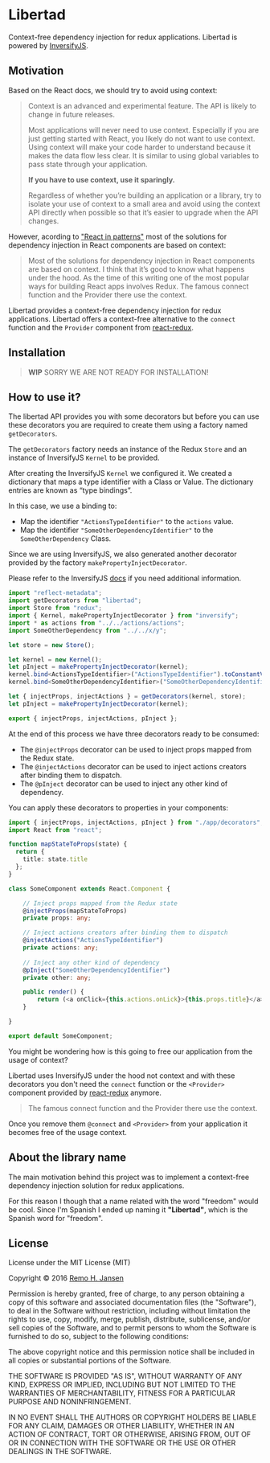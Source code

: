 # Libertad
Context-free dependency injection for redux applications. Libertad is powered by [InversifyJS](https://github.com/inversify/InversifyJS).

## Motivation
Based on the React docs, we should try to avoid using context:

>Context is an advanced and experimental feature. The API is likely to change in future releases.
>
>Most applications will never need to use context. Especially if you are just getting started with React, you likely do not want to use context. Using context will make your code harder to understand because it makes the data flow less clear. It is similar to using global variables to pass state through your application.
>
>**If you have to use context, use it sparingly.**
>
>Regardless of whether you’re building an application or a library, try to isolate your use of context to a small area and avoid using the context API directly when possible so that it’s easier to upgrade when the API changes.

However, acording to ["React in patterns"](https://github.com/krasimir/react-in-patterns) most of the solutions for dependency injection in React components are based on context:

> Most of the solutions for dependency injection in React components are based on context. I think that it’s good to know what happens under the hood. As the time of this writing one of the most popular ways for building React apps involves Redux. The famous connect function and the Provider there use the context.

Libertad provides a context-free dependency injection for redux applications. Libertad offers a context-free alternative to the `connect` function and the `Provider` component from [react-redux](https://github.com/reactjs/react-redux).

## Installation

> **WIP** SORRY WE ARE NOT READY FOR INSTALLATION!

## How to use it?

The libertad API provides you with some decorators but before you can use these
decorators you are required to create them using a factory named `getDecorators`.

The `getDecorators` factory needs an instance of the Redux `Store` and 
an instance of InversifyJS `Kernel` to be provided.

After creating the InversifyJS `Kernel` we configured it. 
We created a dictionary that maps a type identifier with a Class or Value. 
The dictionary entries are known as “type bindings”.

In this case, we use a binding to:

- Map the identifier `"ActionsTypeIdentifier"` to the `actions` value.
- Map the identifier `"SomeOtherDependencyIdentifier"` to the `SomeOtherDependency` Class.

Since we are using InversifyJS, we also generated another
decorator provided by the factory `makePropertyInjectDecorator`.

Please refer to the InversifyJS [docs](https://github.com/inversify/InversifyJS) if you need additional information.

```ts
import "reflect-metadata";
import getDecorators from "libertad";
import Store from "redux";
import { Kernel, makePropertyInjectDecorator } from "inversify";
import * as actions from "../../actions/actions";
import SomeOtherDependency from "../../x/y";

let store = new Store();

let kernel = new Kernel();
let pInject = makePropertyInjectDecorator(kernel);
kernel.bind<ActionsTypeIdentifier>("ActionsTypeIdentifier").toConstantValue(actions);
kernel.bind<SomeOtherDependencyIdentifier>("SomeOtherDependencyIdentifier").to(SomeOtherDependency);

let { injectProps, injectActions } = getDecorators(kernel, store);
let pInject = makePropertyInjectDecorator(kernel);

export { injectProps, injectActions, pInject };
```

At the end of this process we have three decorators ready to be consumed:

- The `@injectProps` decorator can be used to inject props mapped from the Redux state.
- The `@injectActions` decorator can be used to inject actions creators after binding them to dispatch.
- The `@pInject` decorator can be used to inject any other kind of dependency.

You can apply these decorators to properties in your components:

```ts
import { injectProps, injectActions, pInject } from "./app/decorators";
import React from "react";

function mapStateToProps(state) {
  return {
    title: state.title
  };
}

class SomeComponent extends React.Component {

    // Inject props mapped from the Redux state
    @injectProps(mapStateToProps)
    private props: any;

    // Inject actions creators after binding them to dispatch
    @injectActions("ActionsTypeIdentifier")
    private actions: any;
    
    // Inject any other kind of dependency
    @pInject("SomeOtherDependencyIdentifier")
    private other: any;

    public render() {
        return (<a onClick={this.actions.onLick}>{this.props.title}</a>);
    }

}

export default SomeComponent;
```

You might be wondering how is this going to free our application from
the usage of context?

Libertad uses InversifyJS under the hood not context and with these 
decorators you don't need the `connect` function or the `<Provider>` 
component provided by [react-redux](https://github.com/reactjs/react-redux) 
anymore.

> The famous connect function and the Provider there use the context.

Once you remove them `@connect` and `<Provider>` from your application it 
becomes free of the usage context.

## About the library name
The main motivation behind this project was to implement a 
context-free dependency injection solution for redux applications.

For this reason I though that a name related with the word "freedom"
would be cool. Since I'm Spanish I ended up naming it **"Libertad"**,
which is the Spanish word for "freedom".

## License

License under the MIT License (MIT)

Copyright © 2016 [Remo H. Jansen](http://www.remojansen.com)

Permission is hereby granted, free of charge, to any person obtaining a copy of this software and associated documentation files (the "Software"), to deal in the Software without restriction, including without limitation the rights to use, copy, modify, merge, publish, distribute, sublicense, and/or sell copies of the Software, and to permit persons to whom the Software is furnished to do so, subject to the following conditions:

The above copyright notice and this permission notice shall be included in all copies or substantial portions of the Software.

THE SOFTWARE IS PROVIDED "AS IS", WITHOUT WARRANTY OF ANY KIND, EXPRESS OR IMPLIED, INCLUDING BUT NOT LIMITED TO THE WARRANTIES OF MERCHANTABILITY, FITNESS FOR A PARTICULAR PURPOSE AND NONINFRINGEMENT. 

IN NO EVENT SHALL THE AUTHORS OR COPYRIGHT HOLDERS BE LIABLE FOR ANY CLAIM, DAMAGES OR OTHER LIABILITY, WHETHER IN AN ACTION OF CONTRACT, TORT OR OTHERWISE, ARISING FROM, OUT OF OR IN CONNECTION WITH THE SOFTWARE OR THE USE OR OTHER DEALINGS IN THE SOFTWARE.
